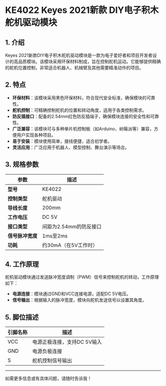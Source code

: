 
# KE4022 Keyes 2021新款 DIY电子积木 舵机驱动模块

## 1. 介绍

Keyes 2021新款DIY电子积木舵机驱动模块是一款为电子爱好者和项目开发者设计的高品质模块。该模块采用环保材料制成，旨在控制舵机运动。它能够提供精确的舵机位置控制，非常适合机器人、机械臂及其他需要精准动作的项目。

## 2. 特点

- **环保材料**：该模块采用黑色环保材料，符合现代安全标准，确保模块的可靠性。
- **舵机控制**：可精确控制舵机的位置和转动角度，适用于各类控制需求。
- **防反插接口**：配备的2.54mm红色防反插端子，确保模块连接的安全性和可靠性。
- **广泛兼容**：该模块可与多种单片机控制板（如Arduino、树莓派等）兼容，方便用户实现各种项目。
- **易于安装**：模块使用简单，接线便捷，适合初学者。
- **灵活应用**：广泛应用于机器人、模型控制、舞台演示等场合。

## 3. 规格参数

| 参数          | 描述                   |
|---------------|-----------------------|
| **型号**      | KE4022                |
| **控制类型**  | 舵机驱动              |
| **导线长度**  | 200mm                 |
| **工作电压**  | DC 5V                 |
| **接口类型**  | 间距为2.54mm的防反接口 |
| **信号脉冲宽度**| 1ms至2ms              |
| **功耗**      | 约30mA（在5V工作时）  |

## 4. 工作原理

舵机驱动模块通过发送脉冲宽度调制（PWM）信号来控制舵机的转动，工作原理如下：

- **电源连接**：模块通过GND和VCC连接电源，适配DC 5V电压。
- **信号输出**：根据输入的脉冲宽度，模块向舵机发送信号以设置其角度。

## 5. 脚位描述

| 引脚名称 | 描述                            |
|----------|---------------------------------|
| VCC      | 电源正极连接，支持DC 5V输入   |
| GND      | 电源负极连接                    |
| S        | 舵机控制信号输出              |

---

如需更多信息或有具体问题，请随时告诉我！
